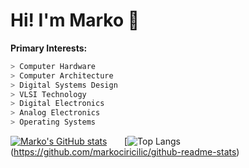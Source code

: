 # Hi! I'm Marko 👋
**Primary Interests:**
```verilog
> Computer Hardware
> Computer Architecture
> Digital Systems Design
> VLSI Technology
> Digital Electronics
> Analog Electronics
> Operating Systems
```

[![Marko's GitHub stats](https://github-readme-stats.vercel.app/api?username=markociricilic&show_icons=true&theme=merko)](https://github.com/markociricilic/github-readme-stats)
&nbsp;
&nbsp;
&nbsp;
[![Top Langs](https://github-readme-stats.vercel.app/api/top-langs/?username=markociricilic&hide=stata,matlab,swig,makefile&layout=donut&theme=merko)(https://github.com/markociricilic/github-readme-stats)
